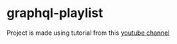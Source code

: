 # graphql-playlist

Project is made using tutorial from this [youtube channel](https://www.youtube.com/playlist?list=PL4cUxeGkcC9iK6Qhn-QLcXCXPQUov1U7f) 
